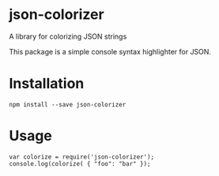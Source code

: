 # json-colorizer
A library for colorizing JSON strings

This package is a simple console syntax highlighter for JSON.

# Installation
`npm install --save json-colorizer`

# Usage
    var colorize = require('json-colorizer');
    console.log(colorize( { "foo": "bar" });

